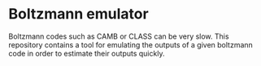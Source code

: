 # Boltzmann emulator

Boltzmann codes such as CAMB or CLASS can be very slow. This repository contains a tool for emulating the outputs of a given boltzmann code in order to estimate their outputs quickly.